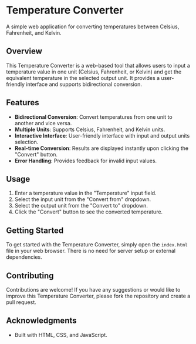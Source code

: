 # Temperature Converter

A simple web application for converting temperatures between Celsius, Fahrenheit, and Kelvin.

## Overview

This Temperature Converter is a web-based tool that allows users to input a temperature value in one unit (Celsius, Fahrenheit, or Kelvin) and get the equivalent temperature in the selected output unit. It provides a user-friendly interface and supports bidirectional conversion.

## Features

- **Bidirectional Conversion**: Convert temperatures from one unit to another and vice versa.
- **Multiple Units**: Supports Celsius, Fahrenheit, and Kelvin units.
- **Interactive Interface**: User-friendly interface with input and output units selection.
- **Real-time Conversion**: Results are displayed instantly upon clicking the "Convert" button.
- **Error Handling**: Provides feedback for invalid input values.

## Usage

1. Enter a temperature value in the "Temperature" input field.
2. Select the input unit from the "Convert from" dropdown.
3. Select the output unit from the "Convert to" dropdown.
4. Click the "Convert" button to see the converted temperature.

## Getting Started

To get started with the Temperature Converter, simply open the `index.html` file in your web browser. There is no need for server setup or external dependencies.


## Contributing

Contributions are welcome! If you have any suggestions or would like to improve this Temperature Converter, please fork the repository and create a pull request.

## Acknowledgments

- Built with HTML, CSS, and JavaScript.
